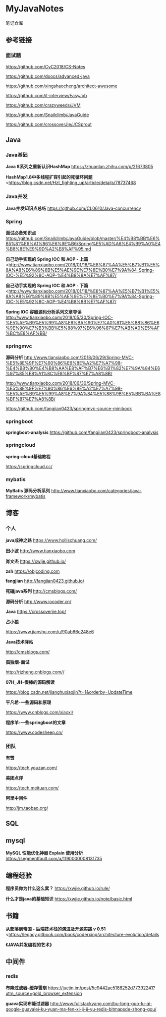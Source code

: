 # MyJavaNotes
笔记仓库

## 参考链接

### 面试题

<https://github.com/CyC2018/CS-Notes>

<https://github.com/doocs/advanced-java>

<https://github.com/xingshaocheng/architect-awesome>

<https://github.com/it-interview/EasyJob>

https://github.com/crazyweeds/JVM 

<https://github.com/Snailclimb/JavaGuide>

<https://github.com/crossoverJie/JCSprout>





## **Java**

### **Java基础**

**Java   8系列之重新认识HashMap**
<https://zhuanlan.zhihu.com/p/21673805>



**HashMap1.8中多线程扩容引起的死循环问题**
<https://blog.csdn.net/Hzt_fighting_up/article/details/78737468



### **Java并发**
**Java并发知识点总结**
https://github.com/CL0610/Java-concurrency



### **Spring**

**面试必备知识点** <https://github.com/Snailclimb/JavaGuide/blob/master/%E4%B8%BB%E6%B5%81%E6%A1%86%E6%9E%B6/Spring%E5%AD%A6%E4%B9%A0%E4%B8%8E%E9%9D%A2%E8%AF%95.md>



**自己动手实现的 Spring IOC 和 AOP - 上篇**<http://www.tianxiaobo.com/2018/01/18/%E8%87%AA%E5%B7%B1%E5%8A%A8%E6%89%8B%E5%AE%9E%E7%8E%B0%E7%9A%84-Spring-IOC-%E5%92%8C-AOP-%E4%B8%8A%E7%AF%87/

>

**自己动手实现的 Spring IOC 和 AOP - 下篇**<http://www.tianxiaobo.com/2018/01/18/%E8%87%AA%E5%B7%B1%E5%8A%A8%E6%89%8B%E5%AE%9E%E7%8E%B0%E7%9A%84-Spring-IOC-%E5%92%8C-AOP-%E4%B8%8B%E7%AF%87/

>

**Spring IOC 容器源码分析系列文章导读**
<http://www.tianxiaobo.com/2018/05/30/Spring-IOC-%E5%AE%B9%E5%99%A8%E6%BA%90%E7%A0%81%E5%88%86%E6%9E%90%E7%B3%BB%E5%88%97%E6%96%87%E7%AB%A0%E5%AF%BC%E8%AF%BB/>



### **springmvc**

**源码分析**
http://www.tianxiaobo.com/2018/06/29/Spring-MVC-%E5%8E%9F%E7%90%86%E6%8E%A2%E7%A7%98-%E4%B8%80%E4%B8%AA%E8%AF%B7%E6%B1%82%E7%9A%84%E6%97%85%E8%A1%8C%E8%BF%87%E7%A8%8B/



http://www.tianxiaobo.com/2018/06/30/Spring-MVC-%E5%8E%9F%E7%90%86%E6%8E%A2%E7%A7%98-%E5%AE%B9%E5%99%A8%E7%9A%84%E5%88%9B%E5%BB%BA%E8%BF%87%E7%A8%8B/



<https://github.com/fangjian0423/springmvc-source-minibook>





### **springboot**

**springboot-analysis**
https://github.com/fangjian0423/springboot-analysis




### **springcloud**
**spring-cloud基础教程**

https://springcloud.cc/



### **mybatis**

**MyBatis 源码分析系列**
http://www.tianxiaobo.com/categories/java-framework/mybatis




## **博客**

### **个人**

**java成神之路**
https://www.hollischuang.com/



**田小波**
http://www.tianxiaobo.com



**肖文杰**
https://xwjie.github.io/



**zsh** 
https://objcoding.com



**fangjian**
http://fangjian0423.github.io/



**死磕java系列** 
<http://cmsblogs.com/>



**源码分析**
<http://www.iocoder.cn/>



**Java**
https://crossoverjie.top/



**占小狼**

https://www.jianshu.com/u/90ab66c248e6



**Java技术驿站**

http://cmsblogs.com/



**孤独烟-面试**

http://rjzheng.cnblogs.com//



**07H_JH-很棒的源码解读**

https://blog.csdn.net/jianghuxiaojin?t=1&orderby=UpdateTime



**平凡希-一些源码和原理**

https://www.cnblogs.com/xiaoxi/



**程序羊-一些springboot的文章**

https://www.codesheep.cn/




### **团队**

**有赞**

https://tech.youzan.com/



**美团点评**

https://tech.meituan.com/



**阿里中间件**

http://jm.taobao.org/



## **SQL**

## **mysql**

**MySQL 性能优化神器 Explain 使用分析**
<https://segmentfault.com/a/1190000008131735>



## **编程经验**

**程序员你为什么这么累？**
https://xwjie.github.io/rule/



**什么才是java的基础知识**
https://xwjie.github.io/note/basic.html



## **书籍**
**从部落到帝国 - 后端技术栈的演进及开源实践 v 0.51**
<https://legacy.gitbook.com/book/coderxing/architecture-evolution/details



**《JAVA并发编程的艺术》**



## **中间件**

### **redis**

**布隆过滤器-缓存雪崩**
https://juejin.im/post/5c9442ae5188252d77392241?utm_source=gold_browser_extension



**guava实现布隆过滤器**
http://www.fullstackyang.com/bu-long-guo-lu-qi-google-guavalei-ku-yuan-ma-fen-xi-ji-ji-yu-redis-bitmapsde-zhong-gou/








